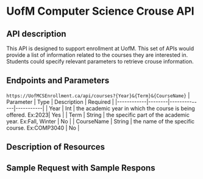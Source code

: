 # UofM Computer Science Crouse API

## API description
This API is designed to support enrollment at UofM. This set of APIs would provide a list of information related to the courses they are interested in. Students could specify relevant parameters to retrieve crouse information.

## Endpoints and Parameters
```https://UofMCSEnrollment.ca/api/courses?{Year}&{Term}&{CourseName}```
| Parameter  | Type   | Description  | Required  |
|------------|--------|--------------|-----------|
| Year       | Int    | the academic year in which the course is being offered. Ex:2023|  Yes |
| Term       | String | the specific part of the academic year. Ex:Fall, Winter        |  No  |
| CourseName | String | the name of the specific course. Ex:COMP3040                   |  No  |
## Description of Resources

## Sample Request with Sample Respons

